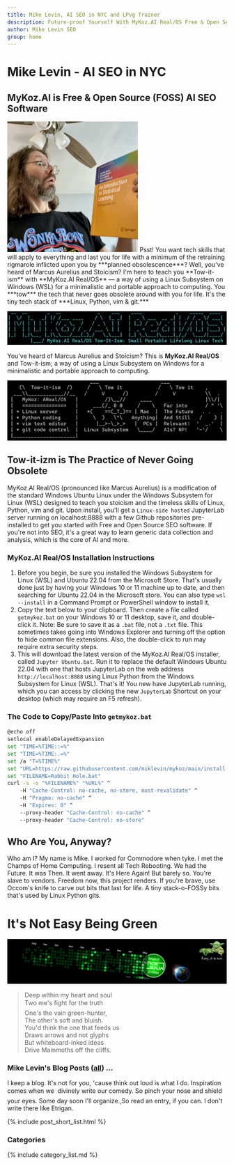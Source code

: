 ```yaml
---
title: Mike Levin, AI SEO in NYC and LPvg Trainer
description: Future-proof Yourself With MyKoz.AI Real/OS Free & Open Source (FOSS) AI SEO Software on a Small Linux Distro built with Python, vim, git and AI.
author: Mike Levin SEO
group: home
---
```


# Mike Levin - AI SEO in NYC

## MyKoz.AI is Free & Open Source (FOSS) AI SEO Software

<img class="picleft" width="300vw" alt="Mike Levin looking in suprise at An Introduction to Statistical Learning book" src="/assets/images/mike-levin-ai-seo.jpg" >
Psst! You want tech skills that will apply to everything and last you for life
with a minimum of the retraining rigmarole inflicted upon you by ***planned
obsolescence***? Well, you've heard of Marcus Aurelius and Stoicism? I'm here
to teach you **Tow-it-ism** with **MyKoz.AI Real/OS** &#151; a way of using a
Linux Subsystem on Windows (WSL) for a minimalistic and portable approach to
computing. You ***tow*** the tech that never goes obsolete around with you for
life. It's the tiny tech stack of ***Linux, Python, vim & git.***

![Mykoz.AI Real/OS](/assets/images/mykoz-ai-real-os-banner.png)

You've heard of Marcus Aurelius and Stoicism? This is **MyKoz.AI Real/OS** and
Tow-it-ism; a way of using a Linux Subsystem on Windows for a minimalistic and
portable approach to computing.

![Tow It Ism](/assets/images/tow-it-ism.png)

## Tow-it-izm is The Practice of Never Going Obsolete

MyKoz.AI Real/OS (pronounced like Marcus Aurelius) is a modification of the
standard Windows Ubuntu Linux under the Windows Subsystem for Linux (WSL)
designed to teach you stoicism and the timeless skills of Linux, Python, vim
and git. Upon install, you'll get a `Linux-side hosted` JupyterLab server
running on localhost:8888 with a few Github repositories pre-installed to get
you started with Free and Open Source SEO software. If you're not into SEO,
it's a great way to learn generic data collection and analysis, which is the
core of AI and more.

### MyKoz.AI Real/OS Installation Instructions

1. Before you begin, be sure you installed the Windows Subsystem for Linux
   (WSL) and Ubuntu 22.04 from the Microsoft Store. That's usually done just by
   having your Windows 10 or 11 machine up to date, and then searching for
   Ubuntu 22.04 in the Microsoft store. You can also type `wsl --install` in a
   Command Prompt or PowerShell window to install it.
2. Copy the text below to your clipboard. Then create a file called
   `getmykoz.bat` on your Windows 10 or 11 desktop, save it, and double-click
   it. Note: Be sure to save it as a `.bat` file, not a `.txt` file. This
   sometimes takes going into Windows Explorer and turning off the option to
   hide common file extensions. Also, the double-click to run may require extra
   security steps.
3. This will download the latest version of the MyKoz.AI Real/OS installer,
   called `Jupyter Ubuntu.bat`. Run it to replace the default Windows Ubuntu
   22.04 with one that hosts JupyterLab on the web address
   `http://localhost:8888` using Linux Python from the Windows Subsystem for
   Linux (WSL). That's it! You new have JupyterLab running, which you can
   access by clicking the new `JupyterLab` Shortcut on your desktop (which may
   require an F5 refresh).

### The Code to Copy/Paste Into `getmykoz.bat`

```bash
@echo off
setlocal enableDelayedExpansion
set "TIME=%TIME::=%"
set "TIME=%TIME:.=%"
set /a "T=%TIME%"
set "URL=https://raw.githubusercontent.com/miklevin/mykoz/main/install.bat?cache=%T%"
set "FILENAME=Rabbit Hole.bat"
curl -s -o "%FILENAME%" "%URL%" ^
    -H "Cache-Control: no-cache, no-store, must-revalidate" ^
    -H "Pragma: no-cache" ^
    -H "Expires: 0" ^
    --proxy-header "Cache-Control: no-cache" ^
    --proxy-header "Cache-Control: no-store"
```

## Who Are You, Anyway?

Who am I? My name is Mike. I worked for Commodore when tyke. I met the Champs
of Home Computing. I resent all Tech Rebooting. We had the Future. It was Then.
It went away. It's Here Again! But barely so. You're slave to vendors. Freedom
now, this project renders. If you're brave, use Occom's knife to carve out bits
that last for life. A tiny stack-o-FOSSy bits that's used by Linux Python gits.

# It's Not Easy Being Green

![Mike Levin Github Trails](/assets/images/mike-levin-github-trails.png)

> Deep within my heart and soul    
> Two me's fight for the truth&#151;    
> One's the vain green-hunter,    
> The other's soft and bluish.    
> You'd think the one that feeds us    
> Draws arrows and not glyphs    
> But whiteboard-inked ideas    
> Drive Mammoths off the cliffs.    

### Mike Levin's Blog Posts (<a href="/blog/">all</a>) ...

I keep a blog. It's not for you, 'cause think out loud is what I do.
Inspiration comes when we &#151; divinely write our comedy. So pinch your nose
and shield your eyes. Some day soon I'll organize.,So read an entry, if you
can. I don't write there like Etrigan. 

{% include post_short_list.html %}

### Categories

{% include category_list.md %}
